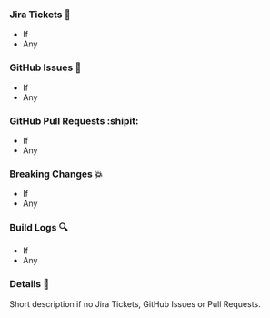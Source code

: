 ### Jira Tickets :gem:
- If
- Any

### GitHub Issues :wrench:
- If
- Any

### GitHub Pull Requests :shipit:
- If
- Any

### Breaking Changes :boom:
- If
- Any

### Build Logs :mag:
- If
- Any

### Details :memo:
Short description if no Jira Tickets, GitHub Issues or Pull Requests.

<!-- Please add labels to this PR! -->
